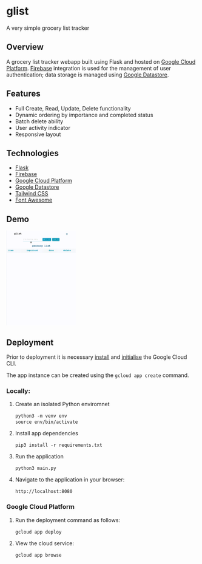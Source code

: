 # glist
A very simple grocery list tracker

## Overview
A grocery list tracker webapp built using Flask and hosted on [Google Cloud Platform](https://cloud.google.com/). [Firebase](https://firebase.google.com/) integration is used for the management of user authentication; data storage is managed using [Google Datastore](https://cloud.google.com/datastore).

## Features

- Full Create, Read, Update, Delete functionality
- Dynamic ordering by importance and completed status
- Batch delete ability
- User activity indicator
- Responsive layout


## Technologies

- [Flask](https://flask.palletsprojects.com/en/2.2.x/)
- [Firebase](https://firebase.google.com/)
- [Google Cloud Platform](https://cloud.google.com/)
- [Google Datastore](https://cloud.google.com/datastore)
- [Tailwind CSS](https://tailwindcss.com/)
- [Font Awesome](https://fontawesome.com/)

## Demo

<img src="https://github.com/eoinlarkin/glist/raw/main/docs/glist_demo.gif"  height="250"/>


## Deployment

Prior to deployment it is necessary [install](https://cloud.google.com/sdk/docs/install) and [initialise](https://cloud.google.com/sdk/docs/initializing) the Google Cloud CLI.

The app instance can be created using the `gcloud app create` command.

### Locally:

1. Create an isolated Python enviromnet
    ```
    python3 -m venv env
    source env/bin/activate
    ```
2. Install app dependencies
    ```
    pip3 install -r requirements.txt
    ```
3. Run the application
    ```
    python3 main.py
    ```
4. Navigate to the application in your browser:
    ```
    http://localhost:8080
    ```


### Google Cloud Platform

1. Run the deployment command as follows:
    ```
    gcloud app deploy
    ```

2. View the cloud service:
    ```
    gcloud app browse
    ```
